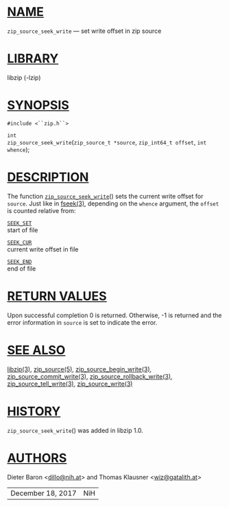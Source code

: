 # [NAME](#NAME)

`zip_source_seek_write` — set write offset in zip source

# [LIBRARY](#LIBRARY)

libzip (-lzip)

# [SYNOPSIS](#SYNOPSIS)

`#include <``zip.h``>`

`int`  
`zip_source_seek_write`(`zip_source_t *source`, `zip_int64_t offset`,
`int whence`);

# [DESCRIPTION](#DESCRIPTION)

The function [`zip_source_seek_write`](#zip_source_seek_write)() sets
the current write offset for `source`. Just like in
[fseek(3)](http://pubs.opengroup.org/onlinepubs/9699919799/functions/fseek.md),
depending on the `whence` argument, the `offset` is counted relative
from:

[`SEEK_SET`](#SEEK_SET)  
start of file

[`SEEK_CUR`](#SEEK_CUR)  
current write offset in file

[`SEEK_END`](#SEEK_END)  
end of file

# [RETURN VALUES](#RETURN_VALUES)

Upon successful completion 0 is returned. Otherwise, -1 is returned and
the error information in `source` is set to indicate the error.

# [SEE ALSO](#SEE_ALSO)

[libzip(3)](libzip.md), [zip_source(5)](zip_source.md),
[zip_source_begin_write(3)](zip_source_begin_write.md),
[zip_source_commit_write(3)](zip_source_commit_write.md),
[zip_source_rollback_write(3)](zip_source_rollback_write.md),
[zip_source_tell_write(3)](zip_source_tell_write.md),
[zip_source_write(3)](zip_source_write.md)

# [HISTORY](#HISTORY)

`zip_source_seek_write`() was added in libzip 1.0.

# [AUTHORS](#AUTHORS)

Dieter Baron \<[dillo@nih.at](mailto:dillo@nih.at)\> and Thomas Klausner
\<[wiz@gatalith.at](mailto:wiz@gatalith.at)\>

|                   |     |
|-------------------|-----|
| December 18, 2017 | NiH |
